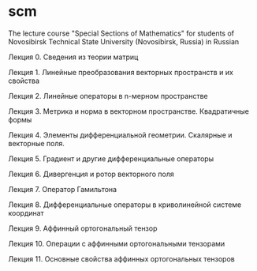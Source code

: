 # scm
The lecture course "Special Sections of Mathematics" for students of Novosibirsk Technical State University (Novosibirsk, Russia) in Russian

Лекция 0. Сведения из теории матриц

Лекция 1. Линейные преобразования векторных пространств и их свойства

Лекция 2. Линейные операторы в n-мерном пространстве

Лекция 3. Метрика и норма в векторном пространстве. Квадратичные формы

Лекция 4. Элементы дифференциальной геометрии. Скалярные и векторные поля.

Лекция 5. Градиент и другие дифференциальные операторы

Лекция 6. Дивергенция и ротор векторного поля

Лекция 7. Оператор Гамильтона

Лекция 8. Дифференциальные операторы в криволинейной системе координат

Лекция 9. Аффинный ортогональный тензор

Лекция 10. Операции с аффинными ортогональными тензорами

Лекция 11. Основные свойства аффинных ортогональных тензоров


